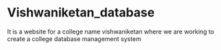 # Vishwaniketan_database
It is a website for a college name vishwaniketan where we are working to create a college database management system
